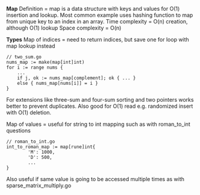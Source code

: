 **Map**
Definition = map is a data structure with keys and values for O(1) insertion and lookup. Most common example uses hashing function to map from unique key to an index in an array.
Time complexity = O(n) creation, although O(1) lookup
Space complexity = O(n)

**Types**
Map of indices = need to return indices, but save one for loop with map lookup instead
```
// two_sum.go
nums_map := make(map[int]int)
for i := range nums {
    ...
    if j, ok := nums_map[complement]; ok { ... }
    else { nums_map[nums[i]] = i }  
}
```
For extensions like three-sum and four-sum sorting and two pointers works better to prevent duplicates. Also good for O(1) read e.g. randomized insert with O(1) deletion. 

Map of values = useful for string to int mapping such as with roman_to_int questions
```
// roman_to_int.go
int_to_roman_map := map[rune]int{
		'M': 1000,
		'D': 500,
        ...
}
```
Also useful if same value is going to be accessed multiple times as with sparse_matrix_multiply.go